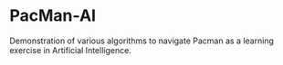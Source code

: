 # PacMan-AI

Demonstration of various algorithms to navigate Pacman as a learning exercise in Artificial Intelligence. 
